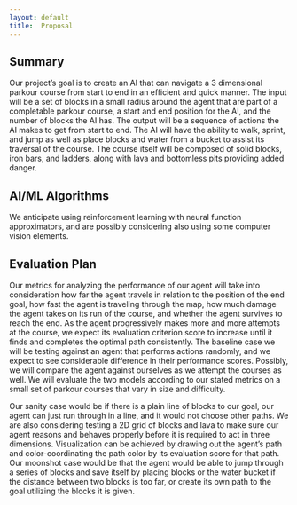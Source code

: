 ```yaml
---
layout: default
title:  Proposal
---
```


## Summary
Our project’s goal is to create an AI that can navigate a 3 dimensional parkour course from start to end in an efficient and quick manner. The input will be a set of blocks in a small radius around the agent that are part of a completable parkour course, a start and end position for the AI, and the number of blocks the AI has. The output will be a sequence of actions the AI makes to get from start to end. The AI will have the ability to walk, sprint, and jump as well as place blocks and water from a bucket to assist its traversal of the course. The course itself will be composed of solid blocks, iron bars, and ladders, along with lava and bottomless pits providing added danger.

## AI/ML Algorithms
We anticipate using reinforcement learning with neural function approximators, and are possibly considering also using some computer vision elements.

## Evaluation Plan
  Our metrics for analyzing the performance of our agent will take into consideration how far the agent travels in relation to the position of the end goal, how fast the agent is traveling through the map, how much damage the agent takes on its run of the course, and whether the agent survives to reach the end. As the agent progressively makes more and more attempts at the course, we expect its evaluation criterion score to increase until it finds and completes the optimal path consistently. The baseline case we will be testing against an agent that performs actions randomly, and we expect to see considerable difference in their performance scores. Possibly, we will compare the agent against ourselves as we attempt the courses as well. We will evaluate the two models according to our stated metrics on a small set of parkour courses that vary in size and difficulty.

  Our sanity case would be if there is a plain line of blocks to our goal, our agent can just run through in a line, and it would not choose other paths. We are also considering testing a 2D grid of blocks and lava to make sure our agent reasons and behaves properly before it is required to act in three dimensions. Visualization can be achieved by drawing out the agent’s path and color-coordinating the path color by its evaluation score for that path. Our moonshot case would be that the agent would be able to jump through a series of blocks and save itself by placing blocks or the water bucket if the distance between two blocks is too far, or create its own path to the goal utilizing the blocks it is given.
